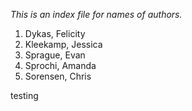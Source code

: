 *This is an index file for names of authors.*

1. Dykas, Felicity
2. Kleekamp, Jessica
3. Sprague, Evan
4. Sprochi, Amanda
5. Sorensen, Chris

testing
